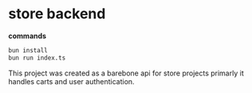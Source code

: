 # store backend

**commands**

```bash
bun install
bun run index.ts
```

This project was created as a barebone api for store projects primarly it handles carts and user authentication.
